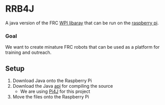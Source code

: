 # RRB4J
A java version of the FRC [WPI libaray](http://first.wpi.edu/FRC/roborio/release/docs/java/) that can be run on the [raspberry pi](http://raspberrypi.org).

### Goal
We want to create minature FRC robots that can be used as a platform for training and outreach.

## Setup
1.  Download Java onto the Raspberry Pi
2.  Download the Java [api](http://get.pi4j.com/download/pi4j-1.0.zip) for compiling the source
	- We are using [Pi4J](http://pi4j.com/index.html) for this project
3.  Move the files onto the Raspberry Pi
